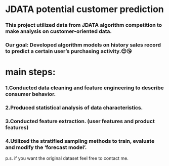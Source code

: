 # JDATA potential customer prediction
### This project utilized data from JDATA algorithm competition to make analysis on customer-oriented data. 
### Our goal: Developed algorithm models on history sales record to predict a certain user’s purchasing activity.😊😘
# main steps:
### 1.Conducted data cleaning and feature engineering to describe consumer behavior.
### 2.Produced statistical analysis of data characteristics.
### 3.Conducted feature extraction. (user features and product features)
### 4.Utilized the stratified sampling methods to train, evaluate and modify the ‘forecast model’.

p.s. if you want the original dataset feel free to contact me.
